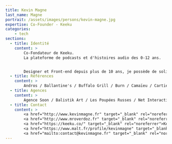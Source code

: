 ```yaml
---
title: Kevin Magne
last_name: Magne
portrait: /assets/images/persons/kevin-magne.jpg
expertise: Co-Founder - Keeku
categories:
    - tech
sections:
  - title: Identité
    content: >
        Co-Fondateur de Keeku.
        La plateforme de podcasts et d'histoires audio des 0-12 ans.


        Designer et Front-end depuis plus de 10 ans, je possède de solides connaissances dans le web ainsi que ses problématiques.
  - title: Références
    content: >
        Andros / Ballantine's / Buffalo Grill / Burn / Camaïeu / Cartier / Clarins / Deezer / Diesel / Diptyque / Explorimmo / Figaro / Figaro Classifieds / Guerlain / Jimmy Fairly / ManoMano / Martell / Ministère de la Culture / Monbana / New Man / Nike / PPR / Prince de Galles / Ritz / Royal Mansour / Ubisoft / Vente Privée / Winter X Games / Yomoni …
  - title: Agences
    content: >
        Agence Soon / Balistik Art / Les Poupées Russes / Net Interactive / Publicis & Nous / TBWA / The Right Track / Résidence Mixte / Semio Design / Uniteam / Uptilab …
  - title: Contact
    content: >
        <a href="http://www.kevinmagne.fr" target="_blank" rel="noreferrer">Portfolio</a> –
        <a href="http://www.mroverdoz.fr" target="_blank" rel="noreferrer">Photographie</a> –
        <a href="https://keeku.co/" target="_blank" rel="noreferrer">Keeku</a> –
        <a href="https://www.malt.fr/profile/kevinmagne" target="_blank" rel="noreferrer">Malt</a> –
        <a href="mailto:contact@kevinmagne.fr" target="_blank" rel="noreferrer">Mail</a>
---
```

